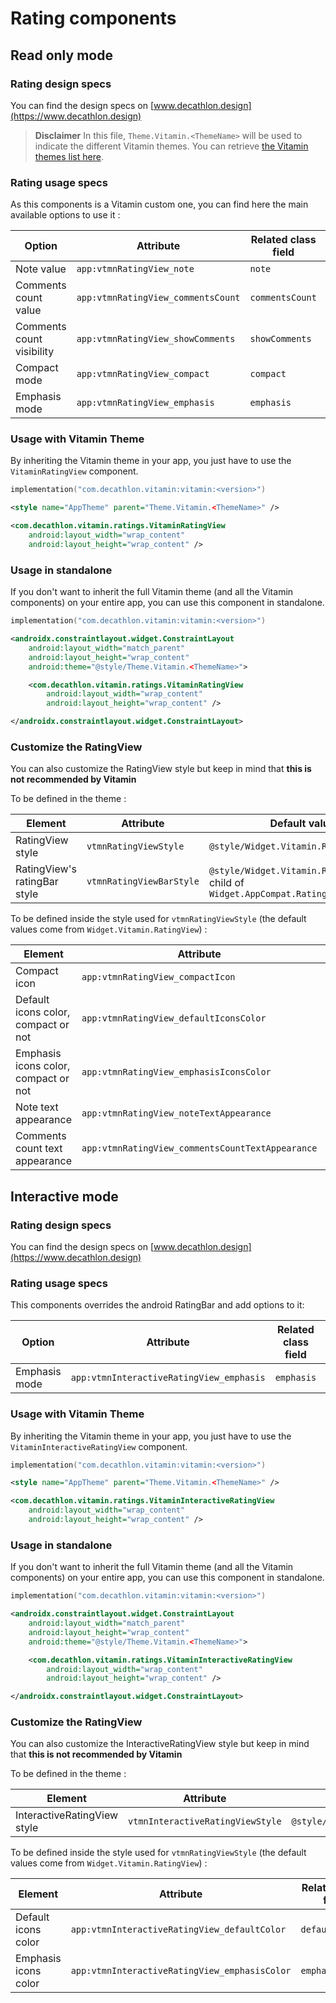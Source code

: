 # Rating components

## Read only mode

### Rating design specs

You can find the design specs on [www.decathlon.design](https://www.decathlon.design)

> **Disclaimer**
In this file, `Theme.Vitamin.<ThemeName>` will be used to indicate the different Vitamin themes. You
can retrieve [the Vitamin themes list here](../vitamin/README.md).

### Rating usage specs

As this components is a Vitamin custom one, you can find here the main available options to use it :

| Option                    | Attribute                          | Related class field | Default value |
|---------------------------|------------------------------------|---------------------|---------------|
| Note value                | `app:vtmnRatingView_note`          | `note`              | `0`           |
| Comments count value      | `app:vtmnRatingView_commentsCount` | `commentsCount`     | `0`           |
| Comments count visibility | `app:vtmnRatingView_showComments`  | `showComments`      | `false`       |
| Compact mode              | `app:vtmnRatingView_compact`       | `compact`           | `false`       |
| Emphasis mode             | `app:vtmnRatingView_emphasis`      | `emphasis`          | `false`       |

### Usage with Vitamin Theme

By inheriting the Vitamin theme in your app, you just have to use the `VitaminRatingView` component.

```kotlin 
implementation("com.decathlon.vitamin:vitamin:<version>")
```

```xml
<style name="AppTheme" parent="Theme.Vitamin.<ThemeName>" />
```

```xml
<com.decathlon.vitamin.ratings.VitaminRatingView
    android:layout_width="wrap_content"
    android:layout_height="wrap_content" />
```

### Usage in standalone

If you don't want to inherit the full Vitamin theme (and all the Vitamin components) on your entire app, you can use this component in standalone.

```kotlin
implementation("com.decathlon.vitamin:vitamin:<version>")
```

```xml
<androidx.constraintlayout.widget.ConstraintLayout
    android:layout_width="match_parent"
    android:layout_height="wrap_content"
    android:theme="@style/Theme.Vitamin.<ThemeName>">

    <com.decathlon.vitamin.ratings.VitaminRatingView
        android:layout_width="wrap_content"
        android:layout_height="wrap_content" />

</androidx.constraintlayout.widget.ConstraintLayout>
```

### Customize the RatingView
You can also customize the RatingView style but keep in mind that **this is not recommended by Vitamin**

To be defined in the theme :

| Element                      | Attribute                | Default value                                                                       |
|------------------------------|--------------------------|-------------------------------------------------------------------------------------|
| RatingView style             | `vtmnRatingViewStyle`    | `@style/Widget.Vitamin.RatingView`                                                  |
| RatingView's ratingBar style | `vtmnRatingViewBarStyle` | `@style/Widget.Vitamin.RatingView.Bar`, child of `Widget.AppCompat.RatingBar.Small` |

To be defined inside the style used for `vtmnRatingViewStyle` (the default values come from `Widget.Vitamin.RatingView`) :

| Element                              | Attribute                                        | Related class field           | Default value                                    |
|--------------------------------------|--------------------------------------------------|-------------------------------|--------------------------------------------------|
| Compact icon                         | `app:vtmnRatingView_compactIcon`                 | `compactIcon`                 | `@drawable/ic_vtmn_star_fill`                    |
| Default icons color, compact or not  | `app:vtmnRatingView_defaultIconsColor`           | `defaultIconsColor`           | `?attr/vtmnContentColorPrimary`                       |
| Emphasis icons color, compact or not | `app:vtmnRatingView_emphasisIconsColor`          | `emphasisIconsColor`          | `?attr/vtmnContentColorActive`                        |
| Note text appearance                 | `app:vtmnRatingView_noteTextAppearance`          | `noteTextAppearance`          | `@style/TextAppearance.Vitamin.Ratings.Note`     |
| Comments count text appearance       | `app:vtmnRatingView_commentsCountTextAppearance` | `commentsCountTextAppearance` | `@style/TextAppearance.Vitamin.Ratings.Comments` |

## Interactive mode

### Rating design specs

You can find the design specs on [www.decathlon.design](https://www.decathlon.design)

### Rating usage specs

This components overrides the android RatingBar and add options to it:

| Option                    | Attribute                                     | Related class field | Default value |
|---------------------------|-----------------------------------------------|---------------------|---------------|
| Emphasis mode             | `app:vtmnInteractiveRatingView_emphasis`      | `emphasis`          | `false`       |

### Usage with Vitamin Theme

By inheriting the Vitamin theme in your app, you just have to use the `VitaminInteractiveRatingView` component.

```kotlin 
implementation("com.decathlon.vitamin:vitamin:<version>")
```

```xml
<style name="AppTheme" parent="Theme.Vitamin.<ThemeName>" />
```

```xml
<com.decathlon.vitamin.ratings.VitaminInteractiveRatingView
    android:layout_width="wrap_content"
    android:layout_height="wrap_content" />
```

### Usage in standalone

If you don't want to inherit the full Vitamin theme (and all the Vitamin components) on your entire app, you can use this component in standalone.

```kotlin
implementation("com.decathlon.vitamin:vitamin:<version>")
```

```xml
<androidx.constraintlayout.widget.ConstraintLayout
    android:layout_width="match_parent"
    android:layout_height="wrap_content"
    android:theme="@style/Theme.Vitamin.<ThemeName>">

    <com.decathlon.vitamin.ratings.VitaminInteractiveRatingView
        android:layout_width="wrap_content"
        android:layout_height="wrap_content" />

</androidx.constraintlayout.widget.ConstraintLayout>
```

### Customize the RatingView
You can also customize the InteractiveRatingView style but keep in mind that **this is not recommended by Vitamin**

To be defined in the theme :

| Element                                 | Attribute                           | Default value                                    |
|-----------------------------------------|-------------------------------------|--------------------------------------------------|
| InteractiveRatingView style             | `vtmnInteractiveRatingViewStyle`    | `@style/Widget.Vitamin.InteractiveRatingView`    |                                                 |

To be defined inside the style used for `vtmnRatingViewStyle` (the default values come from `Widget.Vitamin.RatingView`) :

| Element              | Attribute                                        | Related class field           | Default value                                    |
|----------------------|--------------------------------------------------|-------------------------------|--------------------------------------------------|
| Default icons color  | `app:vtmnInteractiveRatingView_defaultColor`     | `defaultColor`                | `?attr/vtmnContentColorPrimary`                       |
| Emphasis icons color | `app:vtmnInteractiveRatingView_emphasisColor`    | `emphasisColor`               | `?attr/vtmnContentColorActive`                        |